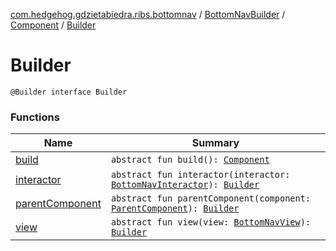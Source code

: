 [com.hedgehog.gdzietabiedra.ribs.bottomnav](../../../index.md) / [BottomNavBuilder](../../index.md) / [Component](../index.md) / [Builder](./index.md)

# Builder

`@Builder interface Builder`

### Functions

| Name | Summary |
|---|---|
| [build](build.md) | `abstract fun build(): `[`Component`](../index.md) |
| [interactor](interactor.md) | `abstract fun interactor(interactor: `[`BottomNavInteractor`](../../../-bottom-nav-interactor/index.md)`): `[`Builder`](./index.md) |
| [parentComponent](parent-component.md) | `abstract fun parentComponent(component: `[`ParentComponent`](../../-parent-component/index.md)`): `[`Builder`](./index.md) |
| [view](view.md) | `abstract fun view(view: `[`BottomNavView`](../../../-bottom-nav-view/index.md)`): `[`Builder`](./index.md) |
